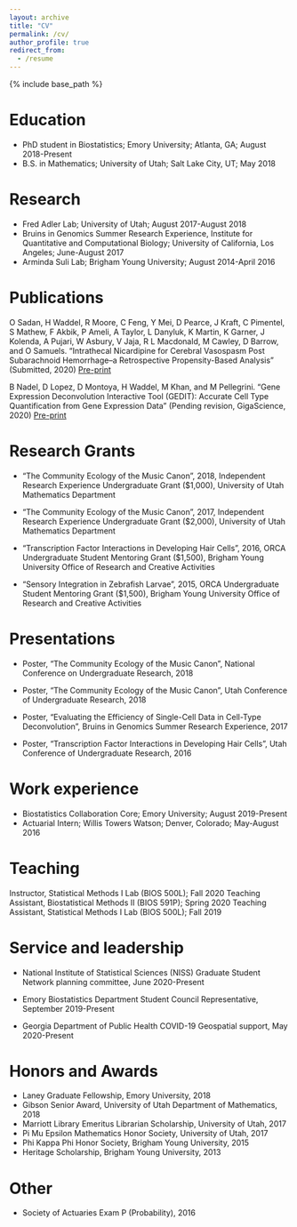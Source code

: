```yaml
---
layout: archive
title: "CV"
permalink: /cv/
author_profile: true
redirect_from:
  - /resume
---
```


{% include base_path %}

Education
======
* PhD student in Biostatistics; Emory University; Atlanta, GA; August 2018-Present
* B.S. in Mathematics; University of Utah; Salt Lake City, UT; May 2018

Research
======
* Fred Adler Lab; University of Utah; August 2017-August 2018
* Bruins in Genomics Summer Research Experience, Institute for Quantitative and Computational Biology; University of California, Los Angeles; June-August 2017
* Arminda Suli Lab; Brigham Young University; August 2014-April 2016
 
Publications
======
O Sadan, H Waddel, R Moore, C Feng, Y Mei, D Pearce, J Kraft, C Pimentel, S Mathew, F Akbik, P Ameli, A Taylor, L Danyluk, K Martin, K Garner, J Kolenda, A Pujari, W Asbury, V Jaja, R L Macdonald, M Cawley, D Barrow, and O Samuels. “Intrathecal Nicardipine for Cerebral Vasospasm Post Subarachnoid Hemorrhage–a Retrospective Propensity-Based Analysis” (Submitted, 2020) [Pre-print](https://www.medrxiv.org/content/10.1101/2020.08.31.20185181v2)
 
B Nadel, D Lopez, D Montoya, H Waddel, M Khan, and M Pellegrini. “Gene Expression Deconvolution Interactive Tool (GEDIT): Accurate Cell Type Quantification from Gene Expression Data” (Pending revision, GigaScience, 2020) [Pre-print](https://www.biorxiv.org/content/10.1101/728493v2.abstract)

Research Grants
======
* “The Community Ecology of the Music Canon”, 2018, Independent Research Experience Undergraduate Grant ($1,000), University of Utah Mathematics Department

* “The Community Ecology of the Music Canon”, 2017, Independent Research Experience Undergraduate Grant ($2,000), University of Utah Mathematics Department

* “Transcription Factor Interactions in Developing Hair Cells”, 2016, ORCA Undergraduate Student Mentoring Grant ($1,500), Brigham Young University Office of Research and Creative Activities

* “Sensory Integration in Zebrafish Larvae”, 2015, ORCA Undergraduate Student Mentoring Grant ($1,500), Brigham Young University Office of Research and Creative Activities

Presentations
======
* Poster, “The Community Ecology of the Music Canon”, National Conference on Undergraduate Research, 2018

* Poster, “The Community Ecology of the Music Canon”, Utah Conference of Undergraduate Research, 2018

* Poster, “Evaluating the Efficiency of Single-Cell Data in Cell-Type Deconvolution”, Bruins in Genomics Summer Research Experience, 2017

* Poster, “Transcription Factor Interactions in Developing Hair Cells”, Utah Conference of Undergraduate Research, 2016


Work experience
======
* Biostatistics Collaboration Core; Emory University; August 2019-Present
* Actuarial Intern; Willis Towers Watson; Denver, Colorado; May-August 2016
  
Teaching
======
Instructor, Statistical Methods I Lab (BIOS 500L); Fall 2020
Teaching Assistant, Biostatistical Methods II (BIOS 591P); Spring 2020
Teaching Assistant, Statistical Methods I Lab (BIOS 500L); Fall 2019

Service and leadership
======
* National Institute of Statistical Sciences (NISS) Graduate Student Network planning committee, June 2020-Present

* Emory Biostatistics Department Student Council Representative, September 2019-Present

* Georgia Department of Public Health COVID-19 Geospatial support, May 2020-Present


Honors and Awards
======
* Laney Graduate Fellowship, Emory University, 2018
* Gibson Senior Award, University of Utah Department of Mathematics, 2018
* Marriott Library Emeritus Librarian Scholarship, University of Utah, 2017
* Pi Mu Epsilon Mathematics Honor Society, University of Utah, 2017
* Phi Kappa Phi Honor Society, Brigham Young University, 2015
* Heritage Scholarship, Brigham Young University, 2013

Other
======
* Society of Actuaries Exam P (Probability), 2016
